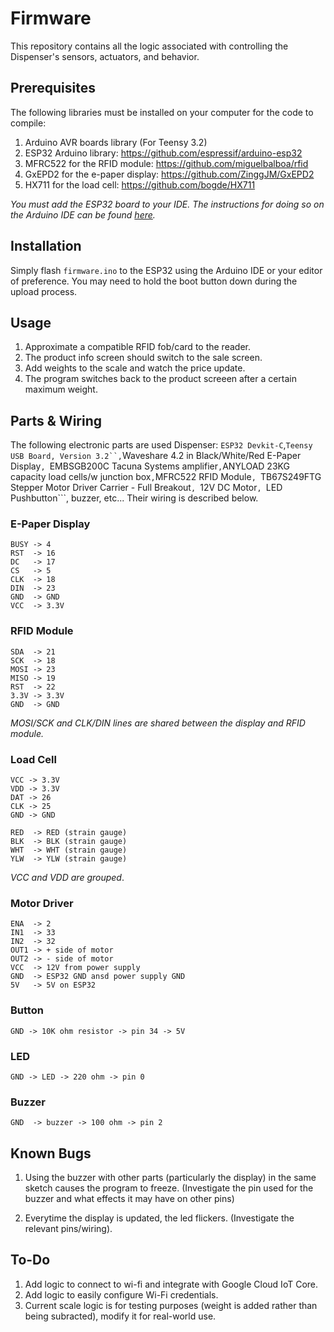 # Firmware

This repository contains all the logic associated with controlling the Dispenser's sensors, actuators, and behavior.

## Prerequisites

The following libraries must be installed on your computer for the code to compile:
1. Arduino AVR boards library (For Teensy 3.2)
2. ESP32 Arduino library: <https://github.com/espressif/arduino-esp32> 
2. MFRC522 for the RFID module: <https://github.com/miguelbalboa/rfid>
3. GxEPD2 for the e-paper display: <https://github.com/ZinggJM/GxEPD2>
4. HX711 for the load cell: <https://github.com/bogde/HX711>

*You must add the ESP32 board to your IDE. The instructions for doing so on the Arduino IDE can be found [here](https://randomnerdtutorials.com/installing-the-esp32-board-in-arduino-ide-windows-instructions/).*

## Installation

Simply flash ```firmware.ino``` to the ESP32 using the Arduino IDE or your editor of preference. You may need to hold the boot button down during the upload process.

## Usage 

1. Approximate a compatible RFID fob/card to the reader.
2. The product info screen should switch to the sale screen.
3. Add weights to the scale and watch the price update.
4. The program switches back to the product screeen after a certain maximum weight.

## Parts & Wiring

The following electronic parts are used Dispenser: ```ESP32 Devkit-C```,```Teensy USB Board, Version 3.2``,```Waveshare 4.2 in Black/White/Red E-Paper Display```, ```EMBSGB200C Tacuna Systems amplifier```,```ANYLOAD 23KG capacity load cells/w junction box```,```MFRC522 RFID Module```, ```TB67S249FTG Stepper Motor Driver Carrier - Full Breakout```, ```12V DC Motor```, ```LED Pushbutton```, buzzer, etc... Their wiring is described below.

### E-Paper Display
```
BUSY -> 4
RST  -> 16
DC   -> 17
CS   -> 5
CLK  -> 18
DIN  -> 23
GND  -> GND
VCC  -> 3.3V
```
### RFID Module
```
SDA  -> 21
SCK  -> 18
MOSI -> 23
MISO -> 19
RST  -> 22
3.3V -> 3.3V 
GND  -> GND
```
*MOSI/SCK and CLK/DIN lines are shared between the display and RFID module.*

### Load Cell
``` 
VCC -> 3.3V
VDD -> 3.3V
DAT -> 26
CLK -> 25
GND -> GND

RED  -> RED (strain gauge)
BLK  -> BLK (strain gauge)
WHT  -> WHT (strain gauge)
YLW  -> YLW (strain gauge)
```
*VCC and VDD are grouped*.

### Motor Driver
```
ENA  -> 2
IN1  -> 33
IN2  -> 32
OUT1 -> + side of motor
OUT2 -> - side of motor
VCC  -> 12V from power supply
GND  -> ESP32 GND ansd power supply GND
5V   -> 5V on ESP32
```

### Button
```
GND -> 10K ohm resistor -> pin 34 -> 5V
```
### LED
``` 
GND -> LED -> 220 ohm -> pin 0
```
### Buzzer
``` 
GND  -> buzzer -> 100 ohm -> pin 2
```

## Known Bugs
1. Using the buzzer with other parts (particularly the display) in the same sketch causes the program to freeze. (Investigate the pin used for the buzzer and what effects it may have on other pins)


2. Everytime the display is updated, the led flickers. (Investigate the relevant pins/wiring).

## To-Do 
1. Add logic to connect  to wi-fi and integrate with Google Cloud IoT Core.
2. Add logic to easily configure Wi-Fi credentials.
3. Current scale logic is for testing purposes (weight is added rather than being subracted), modify it for real-world use.
